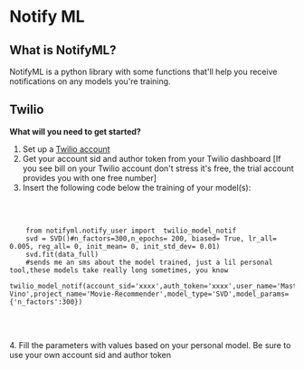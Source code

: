 # Notify ML

## What is NotifyML?
NotifyML is a python library with some functions that'll
help you receive notifications on any models you're training.

## Twilio
<b>What will you need to get started?</b>
1. Set up a [Twilio account](https://www.twilio.com/try-twilio)
2. Get your account sid and author token from your Twilio dashboard [If you see bill on your Twilio account don't stress it's free, the trial account provides you with one free number]
3. Insert the following code below the training of your model(s):
<br>
<pre>
  <code>
    from notifyml.notify_user import  twilio_model_notif
    svd = SVD()#n_factors=300,n_epochs= 200, biased= True, lr_all= 0.005, reg_all= 0, init_mean= 0, init_std_dev= 0.01)
    svd.fit(data_full)
    #sends me an sms about the model trained, just a lil personal tool,these models take really long sometimes, you know
    twilio_model_notif(account_sid='xxxx',auth_token='xxxx',user_name='Master Vino',project_name='Movie-Recommender',model_type='SVD',model_params=     {'n_factors':300})
  </code>
 </pre>
<br>
4. Fill the parameters with values based on your personal model. Be sure to use your own account sid and author token
